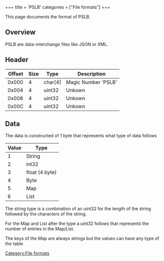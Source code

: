 +++
title = 'PSLB'
categories = ["File formats"]
+++

This page documents the format of PSLB.

## Overview

PSLB are data-interchange files like JSON or XML.

## Header

| Offset | Size | Type      | Description         |
|--------|------|-----------|---------------------|
| 0x000  | 4    | char\[4\] | Magic Number 'PSLB' |
| 0x004  | 4    | uint32    | Unkown              |
| 0x008  | 4    | uint32    | Unkown              |
| 0x00C  | 4    | uint32    | Unkown              |

## Data

The data is constructed of 1 byte that represents what type of data
follows

| Value | Type           |
|-------|----------------|
| 1     | String         |
| 2     | int32          |
| 3     | float (4 byte) |
| 4     | Byte           |
| 5     | Map            |
| 6     | List           |

The string type is a combination of an uint32 for the length of the
string followed by the characters of the string.

For the Map and List after the type a uint32 follows that represents the
number of entries in the Map/List.

The keys of the Map are always strings but the values can have any type
of the table

[Category:File formats](Category:File_formats "wikilink")
